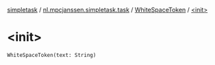[simpletask](../../index.md) / [nl.mpcjanssen.simpletask.task](../index.md) / [WhiteSpaceToken](index.md) / [&lt;init&gt;](.)

# &lt;init&gt;

`WhiteSpaceToken(text: String)`